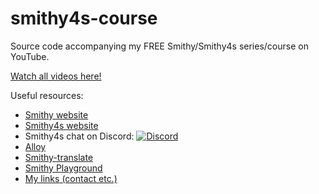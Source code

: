 # smithy4s-course

Source code accompanying my FREE Smithy/Smithy4s series/course on YouTube.

[Watch all videos here!](https://www.youtube.com/watch?v=nNUnSbyyxGI&list=PL1NS3pe5mmu25RK5lJnLxnllcMkxBqaI5)

Useful resources:

- [Smithy website](https://smithy.io/)
- [Smithy4s website](https://disneystreaming.github.io/smithy4s/)
- Smithy4s chat on Discord: [![Discord](https://img.shields.io/discord/1045676621761347615.svg?label=&logo=discord&logoColor=ffffff&color=404244&labelColor=6A7EC2)](https://discord.gg/wvVga94s8r)
- [Alloy](https://github.com/disneystreaming/alloy/)
- [Smithy-translate](https://github.com/disneystreaming/smithy-translate/)
- [Smithy Playground](https://github.com/kubukoz/smithy-playground)
- [My links (contact etc.)](https://linktr.ee/kubukoz)
